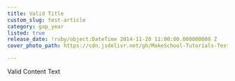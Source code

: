 ```yaml
---
title: Valid Title
custom_slug: test-article
category: gap_year
listed: true
release_date: !ruby/object:DateTime 2014-11-20 11:00:00.000000000 Z
cover_photo_path: https://cdn.jsdelivr.net/gh/MakeSchool-Tutorials-Test/News_Tests@0b9b691ece3cfcbef27c0a4e063462ec9604eec4/a78c3a9a-ede4-4ba8-a468-70ad8e3c4c39/cover_photo.jpeg

---
```

Valid Content Text